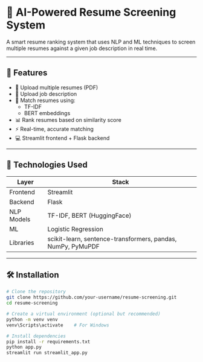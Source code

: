 # 🤖 AI-Powered Resume Screening System

A smart resume ranking system that uses NLP and ML techniques to screen multiple resumes against a given job description in real time.

---

## 📌 Features

- 📄 Upload multiple resumes (PDF)
- 📑 Upload job description
- 🤝 Match resumes using:
  - TF-IDF
  - BERT embeddings
- 📊 Rank resumes based on similarity score
- ⚡ Real-time, accurate matching
- 💻 Streamlit frontend + Flask backend

---

## 🚀 Technologies Used

| Layer        | Stack                              |
|--------------|-------------------------------------|
| Frontend     | Streamlit                          |
| Backend      | Flask                              |
| NLP Models   | TF-IDF, BERT (HuggingFace)         |
| ML           | Logistic Regression                |
| Libraries    | scikit-learn, sentence-transformers, pandas, NumPy, PyMuPDF |

---

## 🛠️ Installation

```bash
# Clone the repository
git clone https://github.com/your-username/resume-screening.git
cd resume-screening

# Create a virtual environment (optional but recommended)
python -m venv venv
venv\Scripts\activate    # For Windows

# Install dependencies
pip install -r requirements.txt
python app.py
streamlit run streamlit_app.py
